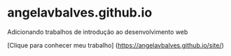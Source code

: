 # angelavbalves.github.io
Adicionando trabalhos de introdução ao desenvolvimento web

[Clique para conhecer meu trabalho]
(https://angelavbalves.github.io/site/)